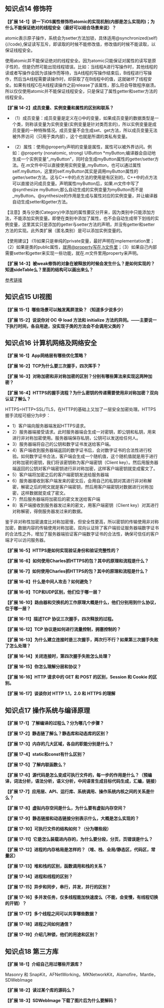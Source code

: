 ## 知识点14  修饰符

**【扩展 14-1】讲一下iOS属性修饰符atomic的实现机制(内部是怎么实现的)；为什么不能保证绝对的线程安全（最好可以结合场景来说）？**

atomic表示原子操作，系统会为setter方法加锁，具体适用@synchronized(self){//code},保证读写互斥，即读取的时候不能修改值，修改值的时候不能读取，以保证线程安全。

使用atomic并不能保证绝对的线程安全。因为atomic只能保证对属性的读写是原子性的，但是仍然可能出现线程错误。比如：当线程A进行写操作时，其他线程的读或者写操作会因为该操作而等待，当A线程的写操作结束后，B线程进行写操作，然后当A线程需要读操作时，却获取了在B线程中的值，这就破坏了线程安全。如果有线程C在A线程读操作之前release了该属性，那么将会导致程序崩溃。所以仅仅使用atomic并不能保证线程安全，只是保证了属性getter和setter方法的线程安全。

**【扩展 14-2】成员变量、实例变量和属性的区别和联系？**

* （1）成员变量：成员变量是定义在{}中的变量，如果成员变量的数据类型是一个类，则称该变量为实例变量(实例变量是针对类而言的)，所以实例变量是成员变量的一种特殊情况。成员变量不会生成set、get方法，所以成员变量无法被外界访问（只用于类内部），这个也就是所谓的类私有变量。

* （2）属性：使用@property声明的变量是属性，属性可以被外界访问。例如：@property (nonatomic, strong) UIButton *myButton;编译器会自动地生成一个实例变量"_myButton"，同时会生成myButton属性的getter/setter方法。在.m文件中可以直接使用实例变量_myButton，也可以通过属性self.myButton，这里的self.myButton其实是调用myButton属性的getter/setter方法。这与C++中的点方法的使用是有区别的，C++中的点方法可以直接访问成员变量。声明属性myButton后，如果.m文件中写了@synthesize myButton;那么自动生成的实例变量为myButton而不是_myButton。@synthesize的作用是生成与属性对应的实例变量，并让编译器自动生成setter和getter方法。

【注意】类与分类(Category)中添加的属性要区分开来，因为类别中只能添加方法，不能添加实例变量。即使在类别中添加了属性，也不会自动生成带下划线的实例变量，这里其实只是添加的getter与setter方法的声明，并没有getter和setter方法的实现。此外类扩展（匿名类别）是可以添加实例变量的。

【使用建议】:(1)如果只是单纯的private变量，最好声明在implementation里；（2）如果是类的public属性，就用@property写在.h文件里；（3）如果自己内部需要setter和getter来实现一些功能，就在.m文件里用property来声明。

**【扩展 14-3】被weak修饰的对象在被释放的时候会发生什么？是如何实现的？知道sideTable么？里面的结构可以画出来么？**

[参考链接](https://www.jianshu.com/p/10c0f49f4755)


## 知识点15  UI视图

**【扩展 15-1】哪些场景可以触发离屏渲染？（知道多少说多少）**

**【扩展 15-2】说说你对 OC 中 load 方法和 initialize 方法的异同。——主要说一下执行时间，各自用途，没实现子类的方法会不会调用父类的？**





## 知识点16  计算机网络及网络安全

**【扩展 16-1】App网络层有哪些优化策略？**

**【扩展 16-2】TCP为什么要三次握手，四次挥手？**

**【扩展 16-3】对称加密和非对称加密的区别？分别有哪些算法来实现这两种加密？**

**【扩展 16-4】HTTPS的握手流程？为什么密钥的传递需要使用非对称加密？双向认证了解么？**

HTTPS=HTTP+SSL/TLS，在HTTP的基础上又加了一层安全加密处理。HTTPS握手流程可细分为8步：

* 1）客户端向服务器端发起HTTPS请求。
* 2）服务器端接受请求。此时服务器端会生成一对密钥，即公钥和私钥，用来进行非对称加密使用。服务器端保存私钥，公钥可以发送给任何人。
* 3）服务器端将自己的公钥和数字证书发送给客户端。
* 4）客户端收到服务器端返回的数字证书后，会对数字证书的合法性进行校验。如何数字证书合法，客户端会生成一个随机值，这个随机值就是用于进行对称加密的密钥，我们将该密钥称为客户端密钥（Client key）。然后用服务器端返回的公钥对客户端密钥进行非对称加密，这样客户端密钥就变成蜜文了。
* 5）客户端将加密之后的客户端密钥发送给服务器端
* 6）服务器接收到客户端发来的密文后，会用自己的私钥对其进行非对称解密，解密之后的明文就是客户端密钥，然后用客户端密钥对数据进行对称加密，这样数据就变成了密文。
* 7）然后服务器端将加密后的密文发送给客户端
* 8）客户端接收到服务器发过来的密文，用客户端密钥（Client key）对其进行对称解密，得倒服务器发过来的数据。

鉴于非对称性加密速度比对称加密慢，但安全性更高，所以密钥的传输使用非对称加密，数据内容的传输使用对称加密。双向认证除了客户端验证服务器端数字证书的合法性之外，增加了服务器端验证客户端数字证书的合法性，确保可信任的客户端才可以访问服务器。

**【扩展 16-5】HTTPS是如何实现验证身份和验证完整性的？**

**【扩展 16-6】如何使用Charles抓HTTPS的包？其中的原理和流程是什么？**

**【扩展 16-7】如何使用Charles抓HTTPS的包？其中的原理和流程是什么？**

**【扩展 16-8】什么是中间人攻击？如何避免？**

**【扩展 16-9】TCP和UDP区别，他们位于哪一层？**

**【扩展 16-10】路由器和交换机的工作原理大概是什么，他们分别用到什么协议，位于哪一层？**

**【扩展 16-11】描述TCP 协议三次握手，四次释放的过程。**

**【扩展 16-12】TCP 协议是如何进行流量控制，拥塞控制的？**

**【扩展 16-13】为什么建立连接时是三次握手，两次行不行？如果第三次握手失败了怎么处理？**

**【扩展 16-14】关闭连接时，第四次握手失败怎么处理？**

**【扩展 16-15】你怎么理解分层和协议？**

**【扩展 16-16】HTTP 请求中的 GET 和 POST 的区别，Session 和 Cookie 的区别。**

**【扩展 16-17】谈谈你对 HTTP 1.1，2.0 和 HTTPS 的理解**


## 知识点17  操作系统与编译原理

**【扩展 17-1】了解编译的过程么？分为哪几个步骤？**

**【扩展 17-2】静态链了解么？静态库和动态库的区别？**

**【扩展 17-3】内存的几大区域，各自的职能分别是什么？**

**【扩展 17-4】static和const有什么区别？**

**【扩展 17-5】了解内联函数么？**

**【扩展 17-6】源代码是怎么变成可执行文件的，每一步的作用是什么？（预编译，词法分析，语法分析，语义分析，中间语言生成目标代码生成，汇编，链接）**

**【扩展 17-7】应用层、API、运行库、系统调用、操作系统内核之间的关系是什么？**

**【扩展 17-8】虚拟内存空间是什么，为什么要有虚拟内存空间？**

**【扩展 17-9】静态链接和动态链接分别表示什么，大概是怎么实现的？**

**【扩展 17-10】可执行文件的结构如何？（分为哪些段）**

**【扩展 17-11】它是怎么装载进内存的，为什么要分段，分页，页错误是什么？**

**【扩展 17-12】进程的内存格局是怎样的？（堆、栈、全局/静态区，代码区，常量区）**

**【扩展 17-13】堆和栈的区别，函数调用和栈的关系？**

**【扩展 17-14】进程和线程的区别？**

**【扩展 17-15】异步和同步，串行，并发，并行的区别？**

**【扩展 17-16】多并发任务，仅多线程能加快速度么（不能，会变慢，有线程切换的开销）？**

**【扩展 17-17】多个线程之间可以共享哪些数据？**

**【扩展 17-18】进程之间如何通信？**

**【扩展 17-19】介绍几种锁，他们的用途和区别？**


## 知识点18 第三方库

**【扩展 18-1】介绍自己用过哪些开源库？**

Masonry 和 SnapKit，AFNetWorking，MKNetworkKit，Alamofire，Mantle，SDWebImage

**【扩展 18-2】读过某个库的源码么？**

**【扩展 18-3】SDWebImage 下载了图片后为什么要解码？**































